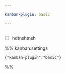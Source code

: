 ```yaml
---

kanban-plugin: basic

---
```


## 

- [ ] hdtnshtnsh




%% kanban:settings
```
{"kanban-plugin":"basic"}
```
%%